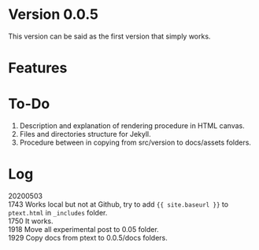 # Version 0.0.5
This version can be said as the first version that simply works.


# Features


# To-Do
1. Description and explanation of rendering procedure in HTML canvas.
2. Files and directories structure for Jekyll.
3. Procedure between in copying from src/version to docs/assets folders.


# Log
20200503 <br />
1743 Works local but not at Github, try to add ``{{ site.baseurl }}`` to ``ptext.html`` in ``_includes`` folder. <br />
1750 It works. <br />
1918 Move all experimental post to 0.05 folder. <br />
1929 Copy docs from ptext to 0.0.5/docs folders. <br />